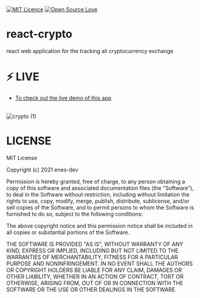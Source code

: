 [![MIT Licence](https://badges.frapsoft.com/os/mit/mit-150x33.png?v=103)](https://opensource.org/licenses/mit-license.php)  [![Open Source Love](https://badges.frapsoft.com/os/v1/open-source-200x33.png?v=103)](https://github.com/ellerbrock/open-source-badges/)

# react-crypto
react web application for the tracking all cryptocurrency exchange


# ⚡ LIVE 

 * <a href="https://react-cryptoo.herokuapp.com/">To check out the live demo of this app</a></br> </br> 

![crypto (1)](https://user-images.githubusercontent.com/72499839/116439465-40a3d800-a858-11eb-8b94-faeca3cc3e84.png)


# LICENSE

MIT License

Copyright (c) 2021 enes-dev

Permission is hereby granted, free of charge, to any person obtaining a copy
of this software and associated documentation files (the "Software"), to deal
in the Software without restriction, including without limitation the rights
to use, copy, modify, merge, publish, distribute, sublicense, and/or sell
copies of the Software, and to permit persons to whom the Software is
furnished to do so, subject to the following conditions:

The above copyright notice and this permission notice shall be included in all
copies or substantial portions of the Software.

THE SOFTWARE IS PROVIDED "AS IS", WITHOUT WARRANTY OF ANY KIND, EXPRESS OR
IMPLIED, INCLUDING BUT NOT LIMITED TO THE WARRANTIES OF MERCHANTABILITY,
FITNESS FOR A PARTICULAR PURPOSE AND NONINFRINGEMENT. IN NO EVENT SHALL THE
AUTHORS OR COPYRIGHT HOLDERS BE LIABLE FOR ANY CLAIM, DAMAGES OR OTHER
LIABILITY, WHETHER IN AN ACTION OF CONTRACT, TORT OR OTHERWISE, ARISING FROM,
OUT OF OR IN CONNECTION WITH THE SOFTWARE OR THE USE OR OTHER DEALINGS IN THE
SOFTWARE.
